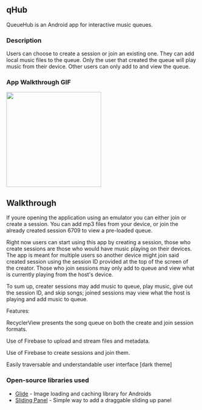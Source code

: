 ## qHub
QueueHub is an Android app for interactive music queues.

### Description
Users can choose to create a session or join an existing one. They can add local music files to the queue. Only the user that created the queue will play music from their device. Other users can only add to and view the queue.

### App Walkthrough GIF
<img src="qhub.gif" width=250><br>

## Walkthrough
If youre opening the application using an emulator you can either join or create a session. You can add mp3 files from your device, or join the already created session 6709 to view a pre-loaded queue.

Right now users can start using this app by creating a session, those who create sessions are those who would have music playing on their devices. The app is meant for multiple users so another device might join said created session using the session ID provided at the top of the screen of the creator. Those who join sessions may only add to queue and view what is currently playing from the host's device.

To sum up, creater sessions may add music to queue, play music, give out the session ID, and skip songs; joined sessions may view what the host is playing and add music to queue.

Features:

RecyclerView presents the song queue on both the create and join session formats.

Use of Firebase to upload and stream files and metadata.

Use of Firebase to create sessions and join them.

Easily traversable and understandable user interface [dark theme]

### Open-source libraries used 
- [Glide](https://github.com/bumptech/glide) - Image loading and caching library for Androids
- [Sliding Panel](https://github.com/umano/AndroidSlidingUpPanel) - Simple way to add a draggable sliding up panel
